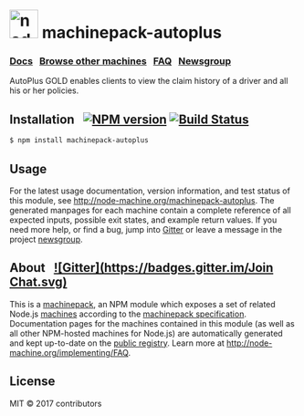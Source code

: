 
<h1>
  <a href="http://node-machine.org" title="Node-Machine public registry"><img alt="node-machine logo" title="Node-Machine Project" src="http://node-machine.org/images/machine-anthropomorph-for-white-bg.png" width="50" /></a>
  machinepack-autoplus
</h1>

### [Docs](http://node-machine.org/machinepack-autoplus) &nbsp; [Browse other machines](http://node-machine.org/machinepacks) &nbsp;  [FAQ](http://node-machine.org/implementing/FAQ)  &nbsp;  [Newsgroup](https://groups.google.com/forum/?hl=en#!forum/node-machine)

AutoPlus GOLD enables clients to view the claim history of a driver and all his or her policies.


## Installation &nbsp; [![NPM version](https://badge.fury.io/js/machinepack-autoplus.svg)](http://badge.fury.io/js/machinepack-autoplus) [![Build Status](https://travis-ci.org/mikermcneil/machinepack-autoplus.png?branch=master)](https://travis-ci.org/mikermcneil/machinepack-autoplus)

```sh
$ npm install machinepack-autoplus
```

## Usage

For the latest usage documentation, version information, and test status of this module, see <a href="http://node-machine.org/machinepack-autoplus" title="AutoPlus GOLD enables clients to view the claim history of a driver and all his or her policies. (for node.js)">http://node-machine.org/machinepack-autoplus</a>.  The generated manpages for each machine contain a complete reference of all expected inputs, possible exit states, and example return values.  If you need more help, or find a bug, jump into [Gitter](https://gitter.im/node-machine/general) or leave a message in the project [newsgroup](https://groups.google.com/forum/?hl=en#!forum/node-machine).

## About  &nbsp; [![Gitter](https://badges.gitter.im/Join Chat.svg)](https://gitter.im/node-machine/general?utm_source=badge&utm_medium=badge&utm_campaign=pr-badge&utm_content=badge)

This is a [machinepack](http://node-machine.org/machinepacks), an NPM module which exposes a set of related Node.js [machines](http://node-machine.org/spec/machine) according to the [machinepack specification](http://node-machine.org/spec/machinepack).
Documentation pages for the machines contained in this module (as well as all other NPM-hosted machines for Node.js) are automatically generated and kept up-to-date on the <a href="http://node-machine.org" title="Public machine registry for Node.js">public registry</a>.
Learn more at <a href="http://node-machine.org/implementing/FAQ" title="Machine Project FAQ (for implementors)">http://node-machine.org/implementing/FAQ</a>.

## License

MIT &copy; 2017 contributors

